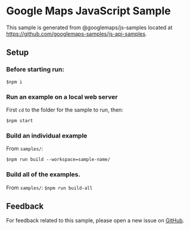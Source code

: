 # Google Maps JavaScript Sample

This sample is generated from @googlemaps/js-samples located at
https://github.com/googlemaps-samples/js-api-samples.

## Setup

### Before starting run:

`$npm i`

### Run an example on a local web server

First `cd` to the folder for the sample to run, then:

`$npm start`

### Build an individual example

From `samples/`:

`$npm run build --workspace=sample-name/`

### Build all of the examples.

From `samples/`:
`$npm run build-all`

## Feedback

For feedback related to this sample, please open a new issue on
[GitHub](https://github.com/googlemaps-samples/js-api-samples/issues).
